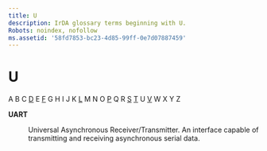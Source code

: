 ```yaml
---
title: U
description: IrDA glossary terms beginning with U.
Robots: noindex, nofollow
ms.assetid: '58fd7853-bc23-4d85-99ff-0e7d07887459'
---
```


# U

A B C [D](d-gly.md) E [F](f-gly.md) G H I J K [L](l-gly.md) M N O [P](p-gly.md) Q R [S](s-gly.md) [T](t-gly.md) U [V](v-gly.md) W X Y Z

<dl> <dt>

<span id="_irda_uart_gly"></span><span id="_IRDA_UART_GLY"></span>**UART**
</dt> <dd>

Universal Asynchronous Receiver/Transmitter. An interface capable of transmitting and receiving asynchronous serial data.

</dd> </dl>

 

 




